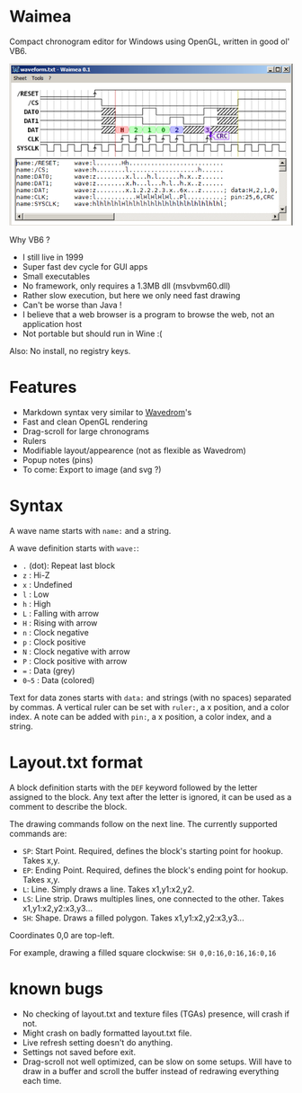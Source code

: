 # Waimea
Compact chronogram editor for Windows using OpenGL, written in good ol' VB6.

![Waimea screenshot](screenshot3.png)

Why VB6 ?
* I still live in 1999
* Super fast dev cycle for GUI apps
* Small executables
* No framework, only requires a 1.3MB dll (msvbvm60.dll)
* Rather slow execution, but here we only need fast drawing
* Can't be worse than Java !
* I believe that a web browser is a program to browse the web, not an application host
* Not portable but should run in Wine :(

Also: No install, no registry keys.

# Features

* Markdown syntax very similar to [Wavedrom](https://github.com/drom/wavedrom/)'s
* Fast and clean OpenGL rendering
* Drag-scroll for large chronograms
* Rulers
* Modifiable layout/appearence (not as flexible as Wavedrom)
* Popup notes (pins)
* To come: Export to image (and svg ?)

# Syntax

A wave name starts with `name:` and a string.

A wave definition starts with `wave:`:
* `.` (dot): Repeat last block
* `z` : Hi-Z
* `x` : Undefined
* `l` : Low
* `h` : High
* `L` : Falling with arrow
* `H` : Rising with arrow
* `n` : Clock negative
* `p` : Clock positive
* `N` : Clock negative with arrow
* `P` : Clock positive with arrow
* `=` : Data (grey)
* `0~5` : Data (colored)

Text for data zones starts with `data:` and strings (with no spaces) separated by commas.
A vertical ruler can be set with `ruler:`, a x position, and a color index.
A note can be added with `pin:`, a x position, a color index, and a string.

# Layout.txt format

A block definition starts with the `DEF` keyword followed by the letter assigned to the block. Any text after the letter is ignored, it can be used as a comment to describe the block.

The drawing commands follow on the next line. The currently supported commands are:
* `SP`: Start Point. Required, defines the block's starting point for hookup. Takes x,y.
* `EP`: Ending Point. Required, defines the block's ending point for hookup. Takes x,y.
* `L`: Line. Simply draws a line. Takes x1,y1:x2,y2.
* `LS`: Line strip. Draws multiples lines, one connected to the other. Takes x1,y1:x2,y2:x3,y3...
* `SH`: Shape. Draws a filled polygon. Takes x1,y1:x2,y2:x3,y3...

Coordinates 0,0 are top-left.

For example, drawing a filled square clockwise: `SH 0,0:16,0:16,16:0,16`

# known bugs

* No checking of layout.txt and texture files (TGAs) presence, will crash if not.
* Might crash on badly formatted layout.txt file.
* Live refresh setting doesn't do anything.
* Settings not saved before exit.
* Drag-scroll not well optimized, can be slow on some setups. Will have to draw in a buffer and scroll the buffer instead of redrawing everything each time.
